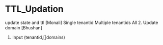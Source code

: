 # TTL_Updation
update state and ttl [Monali]
Single tenantid
Multiple tenantids
All
2. Update domain [Bhushan]
1. Input (tenantid,[]domains)

